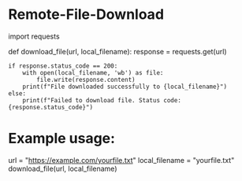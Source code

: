 # Remote-File-Download
import requests

def download_file(url, local_filename):
    response = requests.get(url)
    
    if response.status_code == 200:
        with open(local_filename, 'wb') as file:
            file.write(response.content)
        print(f"File downloaded successfully to {local_filename}")
    else:
        print(f"Failed to download file. Status code: {response.status_code}")

# Example usage:
url = "https://example.com/yourfile.txt"
local_filename = "yourfile.txt"
download_file(url, local_filename)
